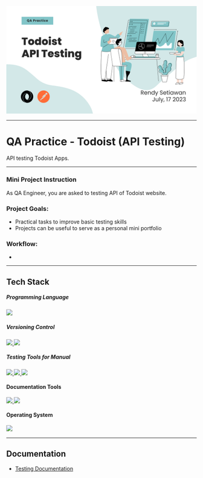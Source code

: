 <!--[Banner]-->
<p align="center">
  <img src="https://github.com/rensetiawanren/qa-practice_Todoist-API-test/blob/main/image/banner/CB-003_1-todoist+api.png"/>
</p>

---

# QA Practice - Todoist (API Testing)
API testing Todoist Apps.

---


### Mini Project Instruction
As QA Engineer, you are asked to testing API of Todoist website.

### Project Goals:
- Practical tasks to improve basic testing skills
- Projects can be useful to serve as a personal mini portfolio

### Workflow:
- 

---

<!--[Tech Stack]-->
## Tech Stack

##### Programming Language
<p align="justify">
  <!--[JSON]-->
      <a href="https://www.json.org/json-en.html">
        <img src="https://img.shields.io/badge/-JSON-272727?style=flat-square&logo=json&logoColor="/>
      </a>
</p>    

##### Versioning Control
<p align="justify">    
  <!--[Git]-->
    <a href="">
      <img src="https://img.shields.io/badge/-Git-272727?style=flat-square&logo=git&logoColor="/>
    </a>
  <!--[GitHub]-->
    <a href="">
      <img src="https://img.shields.io/badge/-GitHub-272727?style=flat-square&logo=github&logoColor="/>
    </a>    
</p>    

##### Testing Tools for Manual
<p align="justify">    
    <!--[Visual Studio Code]-->
      <a href="">
        <img src="https://img.shields.io/badge/-Firefox%20Developer%20Edition-272727?style=flat-square&logo=firefox&logoColor=blue"/>
      </a>
    <!--[Todoist]-->
      <a href="https://todoist.com/">
        <img src="https://img.shields.io/badge/-Todoist-272727?style=flat-square&logo=todoist&logoColor="/>
      </a>
    <!--[Postman]-->
      <a href="https://www.postman.com/">
        <img src="https://img.shields.io/badge/-Postman-272727?style=flat-square&logo=postman&logoColor="/>
      </a>
</p>

#### Documentation Tools
<p align="justify">
    <!--[Google Spreadsheet]-->
      <a href="https://www.google.com/sheets/about/">
        <img src="https://img.shields.io/badge/-Google%20Spreadsheets-272727?style=flat-square&logo=google-sheets&logoColor="/>
      </a>
    <!--[Google Slide]-->
      <a href="https://www.google.com/slides/about/">
        <img src="https://img.shields.io/badge/-Google%20Slides-272727?style=flat-square&logo=microsoft-powerpoint&logoColor=B7472A"/>
      </a>  
</p>

#### Operating System
<p align="justify">
    <!--[MacOS]-->
      <a href="https://www.apple.com/id/macos">
        <img src="https://img.shields.io/badge/-MacOS-272727?style=flat-square&logo=MacOS&logoColor="/>
      </a>
</p>

---

<!-- Documentation -->
## Documentation
- [Testing Documentation](https://docs.google.com/spreadsheets/d/1nR70klBypIuIPSfQ33s7A0xTASsZaKQ1/edit?usp=sharing&ouid=117945065418961449649&rtpof=true&sd=true)